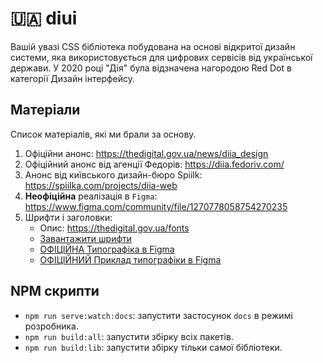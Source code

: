 # 🇺🇦 diui

Вашій увазі CSS бібліотека побудована на основі відкритої дизайн системи, яка використовується для цифрових сервісів від української держави. У 2020 році "Дія" була відзначена нагородою Red Dot в категорії Дизайн інтерфейсу.

## Матеріали

Список матеріалів, які ми брали за основу.

1. Офіційни анонс: <https://thedigital.gov.ua/news/diia_design>
2. Офіційний анонс від агенції Федорів: <https://diia.fedoriv.com/>
3. Анонс від київського дизайн-бюро Spiilk: <https://spiilka.com/projects/diia-web>
4. **Неофіційна** реалізація в `Figma`: <https://www.figma.com/community/file/1270778058754270235>
4. Шрифти і заголовки:
    - Опис: <https://thedigital.gov.ua/fonts>
    - [Завантажити шрифти](https://www.dropbox.com/scl/fo/gylb537vfe58stu3wubg0/AMPXS4cao0-0UCPWYaSkXDM?rlkey=mkgtdslwk272lps89wb9hiqqq&e=1&dl=0)
    - [ОФІЦІЙНА Типографіка в Figma](https://www.figma.com/file/t4n0PcuOT0qBGU61QVR5z0/Digital-State-UI-kit?node-id=1%3A893)
    - [ОФІЦІЙНИЙ Приклад типографіки в Figma](https://www.figma.com/design/t4n0PcuOT0qBGU61QVR5z0/Digital-State-UI-kit?node-id=8-101&node-type=frame&t=TNXMlOBniViQWoCn-0)

## NPM скрипти

- `npm run serve:watch:docs`: запустити застосунок `docs` в режимі розробника.
- `npm run build:all`: запустити збірку всіх пакетів.
- `npm run build:lib`: запустити збірку тільки самої бібліотеки.